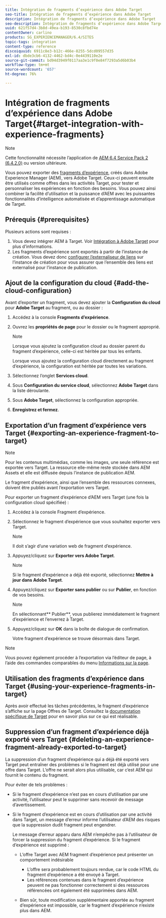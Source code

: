 ```yaml
---
title: Intégration de fragments d’expérience dans Adobe Target
seo-title: Intégration de fragments d’expérience dans Adobe Target
description: Intégration de fragments d’expérience dans Adobe Target
seo-description: Intégration de fragments d’expérience dans Adobe Target
uuid: 621f57d4-3b8d-49ea-b193-8530c8fbd74e
contentOwner: carlino
products: SG_EXPERIENCEMANAGER/6.4/SITES
topic-tags: integration
content-type: reference
discoiquuid: 6911c8e3-b12c-466e-8255-5dcd09557d35
exl-id: dbde3cb6-4132-4462-bd4c-0e4439110e2e
source-git-commit: bd94d3949f0117aa3e1c9f0e84f7293a5d6b03b4
workflow-type: tm+mt
source-wordcount: '657'
ht-degree: 76%

---
```


# Intégration de fragments d’expérience dans Adobe Target{#target-integration-with-experience-fragments}

>[!NOTE]
>
>Cette fonctionnalité nécessite l’application de [AEM 6.4 Service Pack 2 (6.4.2.0)](/help/release-notes/sp-release-notes.md) ou version ultérieure.

Vous pouvez exporter des [fragments d’expérience](/help/sites-authoring/experience-fragments.md), créés dans Adobe Experience Manager (AEM), vers Adobe Target. Ceux-ci peuvent ensuite être utilisés comme offres dans les activités Target, pour tester et personnaliser les expériences en fonction des besoins. Vous pouvez ainsi combiner la facilité d’utilisation et la puissance d’AEM avec les puissantes fonctionnalités d’intelligence automatisée et d’apprentissage automatique de Target.

## Prérequis {#prerequisites}

Plusieurs actions sont requises :

1. Vous devez intégrer AEM à Target. Voir [Intégration à Adobe Target](/help/sites-administering/target.md) pour plus d’informations.
1. Les fragments d’expérience sont exportés à partir de l’instance de création. Vous devez donc [configurer l’externaliseur de liens](/help/sites-developing/externalizer.md) sur l’instance de création pour vous assurer que l’ensemble des liens est externalisé pour l’instance de publication.

## Ajout de la configuration du cloud {#add-the-cloud-configuration}

Avant d’exporter un fragment, vous devez ajouter la **Configuration du cloud** pour **Adobe Target** au fragment, ou au dossier :

1. Accédez à la console **Fragments d’expérience**.
1. Ouvrez les **propriétés de page** pour le dossier ou le fragment approprié.

   >[!NOTE]
   >
   >Lorsque vous ajoutez la configuration cloud au dossier parent du fragment d’expérience, celle-ci est héritée par tous les enfants.
   >
   >Lorsque vous ajoutez la configuration cloud directement au fragment d’expérience, la configuration est héritée par toutes les variations.

1. Sélectionnez l’onglet **Services cloud**.

1. Sous **Configuration du service cloud**, sélectionnez **Adobe Target** dans la liste déroulante.
1. Sous **Adobe Target**, sélectionnez la configuration appropriée.

1. **Enregistrez et fermez**.

## Exportation d’un fragment d’expérience vers Target {#exporting-an-experience-fragment-to-target}

>[!NOTE]
>
>Pour les contenus multimédias, comme les images, une seule référence est exportée vers Target. La ressource elle-même reste stockée dans AEM Assets et elle est diffusée depuis l’instance de publication AEM.
>
>Le fragment d’expérience, ainsi que l’ensemble des ressources connexes, doivent être publiés avant l’exportation vers Target.

Pour exporter un fragment d’expérience d’AEM vers Target (une fois la configuration cloud spécifiée) :

1. Accédez à la console Fragment d’expérience.
1. Sélectionnez le fragment d’expérience que vous souhaitez exporter vers Target.

   >[!NOTE]
   >
   >Il doit s’agir d’une variation web de fragment d’expérience.

1. Appuyez/cliquez sur **Exporter vers Adobe Target**.

   >[!NOTE]
   >
   >Si le fragment d’expérience a déjà été exporté, sélectionnez **Mettre à jour dans Adobe Target**.

1. Appuyez/cliquez sur **Exporter sans publier** ou sur **Publier**, en fonction de vos besoins.

   >[!NOTE]
   >
   >En sélectionnant** Publier**, vous publierez immédiatement le fragment d’expérience et l’enverrez à Target.

1. Appuyez/cliquez sur **OK** dans la boîte de dialogue de confirmation.

   Votre fragment d’expérience se trouve désormais dans Target.

>[!NOTE]
>
>Vous pouvez également procéder à l’exportation via l’éditeur de page, à l’aide des commandes comparables du menu [Informations sur la page](/help/sites-authoring/author-environment-tools.md#page-information).

## Utilisation des fragments d’expérience dans Target  {#using-your-experience-fragments-in-target}

Après avoir effectué les tâches précédentes, le fragment d’expérience s’affiche sur la page Offres de Target. Consultez la [documentation spécifique de Target](https://experiencecloud.adobe.com/resources/help/en_US/target/target/aem-experience-fragments.html) pour en savoir plus sur ce qui est réalisable.

## Suppression d’un fragment d’expérience déjà exporté vers Target {#deleting-an-experience-fragment-already-exported-to-target}

La suppression d’un fragment d’expérience qui a déjà été exporté vers Target peut entraîner des problèmes si le fragment est déjà utilisé pour une offre dans Target. L’offre ne serait alors plus utilisable, car c’est AEM qui fournit le contenu du fragment.

Pour éviter de tels problèmes :

* Si le fragment d’expérience n’est pas en cours d’utilisation par une activité, l’utilisateur peut le supprimer sans recevoir de message d’avertissement.
* Si le fragment d’expérience est en cours d’utilisation par une activité dans Target, un message d’erreur informe l’utilisateur d’AEM des risques que la suppression dudit fragment peut engendrer.

   Le message d’erreur apparu dans AEM n’empêche pas à l’utilisateur de forcer la suppression du fragment d’expérience. Si le fragment d’expérience est supprimé :

   * L’offre Target avec AEM fragment d’expérience peut présenter un comportement indésirable

      * L’offre sera probablement toujours rendue, car le code HTML du fragment d’expérience a été envoyé à Target.
      * Les références contenues dans le fragment d’expérience peuvent ne pas fonctionner correctement si des ressources référencées ont également été supprimées dans AEM.
   * Bien sûr, toute modification supplémentaire apportée au fragment d’expérience est impossible, car le fragment d’expérience n’existe plus dans AEM.

